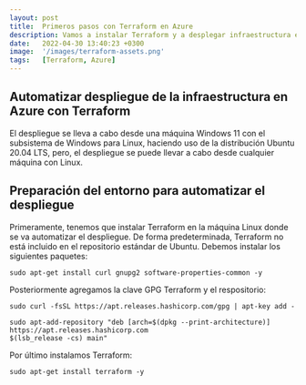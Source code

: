 ```yaml
---
layout: post
title:  Primeros pasos con Terraform en Azure
description: Vamos a instalar Terraform y a desplegar infraestructura en Azure
date:   2022-04-30 13:40:23 +0300
image:  '/images/terraform-assets.png'
tags:   [Terraform, Azure]
---
```


## Automatizar despliegue de la infraestructura en Azure con Terraform

El despliegue se lleva a cabo desde una máquina Windows 11 con el subsistema de Windows para Linux, haciendo uso de la distribución Ubuntu 20.04 LTS, pero, el despliegue se puede llevar a cabo desde cualquier máquina con Linux.

## Preparación del entorno para automatizar el despliegue

Primeramente, tenemos que instalar Terraform en la máquina Linux donde se va automatizar el despliegue. De forma predeterminada, Terraform no está incluido en el repositorio estándar de Ubuntu. Debemos instalar los siguientes paquetes:
```ubuntu
sudo apt-get install curl gnupg2 software-properties-common -y
```

Posteriormente agregamos la clave GPG Terraform y el respositorio:
```ubuntu
sudo curl -fsSL https://apt.releases.hashicorp.com/gpg | apt-key add -
```
```ubuntu
sudo apt-add-repository "deb [arch=$(dpkg --print-architecture)] https://apt.releases.hashicorp.com 
$(lsb_release -cs) main"
```
Por último instalamos Terraform:
```ubuntu
sudo apt-get install terraform -y
```
